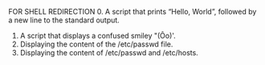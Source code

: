 FOR SHELL REDIRECTION
0. A script that prints “Hello, World”, followed by a new line to the standard output.
1. A script that displays a confused smiley "(Ôo)'.
2. Displaying the content of the /etc/passwd file.
3. Displaying the content of /etc/passwd and /etc/hosts.
